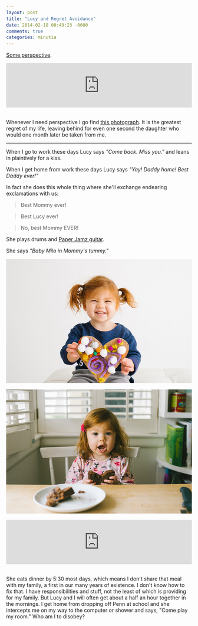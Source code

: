 ```yaml
---
layout: post
title: "Lucy and Regret Avoidance"
date: 2014-02-18 00:49:23 -0600
comments: true
categories: minutia
---
```


[Some perspective](http://danielsjourney.com/2011/08/13/one-year.html).

<iframe style="border: 0; width: 100%; height: 120px; margin-bottom: 1em;" src="http://bandcamp.com/EmbeddedPlayer/album=1033868237/size=large/bgcol=ffffff/linkcol=0687f5/tracklist=false/artwork=small/t=1/transparent=true/" seamless><a href="http://music.sonluxmusic.com/album/son-lux-breakthru-radio-session">Son Lux (BreakThru Radio Session) by Son Lux</a></iframe>

Whenever I need perspective I go find [this photograph](http://www.flickr.com/photos/carissabyers/4779129420/). It is the greatest regret of my life, leaving behind for even one second the daughter who would one month later be taken from me.

---

When I go to work these days Lucy says *"Come back. Miss you."* and leans in plaintively for a kiss. 

When I get home from work these days Lucy says *"Yay! Daddy home! Best Daddy ever!"*

In fact she does this whole thing where she'll exchange endearing exclamations with us:

> Best Mommy ever!

> Best Lucy ever!

> No, best Mommy EVER!

She plays drums and [Paper Jamz guitar](http://instagram.com/p/kfxeygIhg4/).

She says *"Baby Milo in Mommy's tummy."*

![](/images/DSC_3903.jpg)

![](/images/DSC_4327-2.jpg)

<iframe style="border: 0; width: 100%; height: 120px; margin-bottom: 1em;" src="http://bandcamp.com/EmbeddedPlayer/album=72457702/size=large/bgcol=ffffff/linkcol=0687f5/tracklist=false/artwork=small/t=9/transparent=true/" seamless><a href="http://music.sonluxmusic.com/album/we-are-rising-remixed">We Are Rising - REMIXED by Son Lux</a></iframe>

She eats dinner by 5:30 most days, which means I don't share that meal with my family, a first in our many years of existence. I don't know how to fix that. I have responsibilities and stuff, not the least of which is providing for my family. But Lucy and I will often get about a half an hour together in the mornings. I get home from dropping off Penn at school and she intercepts me on my way to the computer or shower and says, "Come play my room." Who am I to disobey?